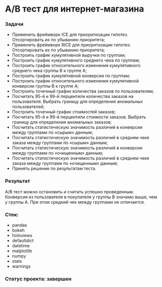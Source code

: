 # A/B тест для интернет-магазина
### Задачи
- Применить фреймворк ICE для приоритизации гипотез. Отсортировать их по убыванию приоритета;
- Применить фреймворк RICE для приоритизации гипотез. Отсортировать их по убыванию приоритета;
- Построить график кумулятивной выручки по группам;
- Построить график кумулятивного среднего чека по группам;
- Построить график относительного изменения кумулятивного среднего чека группы B к группе A;
- Построить график кумулятивной конверсии по группам;
- Построить график относительного изменения кумулятивной конверсии группы B к группе A;
- Построить точечный график количества заказов по пользователям;
- Посчитать 95-й и 99-й перцентили количества заказов на пользователя. Выбрать границу для определения аномальных пользователей;
- Построить точечный график стоимостей заказов;
- Посчитать 95-й и 99-й перцентили стоимости заказов. Выбрать границу для определения аномальных заказов;
- Посчитать статистическую значимость различий в конверсии между группами по «сырым» данным;
- Посчитать статистическую значимость различий в среднем чеке заказа между группами по «сырым» данным;
- Посчитать статистическую значимость различий в конверсии между группами по «очищенным» данным;
- Посчитать статистическую значимость различий в среднем чеке заказа между группами по «очищенным» данным;
- Принять решение по результатам теста. 

### Результат
A/B тест можно остановить и считать успешно проведенным. Конверсия из пользователя в покупателя у группы B значимо выше, чем у группы A. При этом средний чек между группами не отличается.

### Стек:
- pandas
- bokeh
- holoviews
- defaultdict
- datetime
- matplotlib
- numpy
- stats
- warnings

### Статус проекта: завершен
